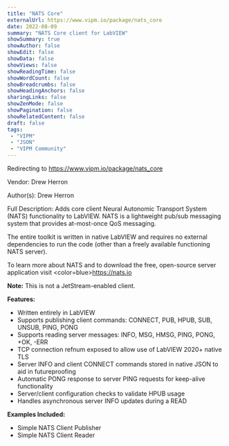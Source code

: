 ```yaml
---
title: "NATS Core"
externalUrl: https://www.vipm.io/package/nats_core
date: 2022-08-09
summary: "NATS Core client for LabVIEW"
showSummary: true
showAuthor: false
showEdit: false
showData: false
showViews: false
showReadingTime: false
showWordCount: false
showBreadcrumbs: false
showHeadingAnchors: false
sharingLinks: false
showZenMode: false
showPagination: false
showRelatedContent: false
draft: false
tags:
 - "VIPM"
 - "JSON"
 - "VIPM Community"
---
```


Redirecting to https://www.vipm.io/package/nats_core

Vendor: Drew Herron

Author(s): Drew Herron
 
Full Description:
Adds core client Neural Autonomic Transport System (NATS) functionality to LabVIEW. NATS is a lightweight pub/sub messaging system that provides at-most-once QoS messaging.

The entire toolkit is written in native LabVIEW and requires no external dependencies to run the code (other than a freely available functioning NATS server).

To learn more about NATS and to download the free, open-source server application visit <color=blue>https://nats.io</color>

**Note:** This is not a JetStream-enabled client.

**Features:**
  - Written entirely in LabVIEW
  - Supports publishing client commands: CONNECT, PUB, HPUB, SUB, UNSUB, PING, PONG
  - Supports reading server messages: INFO, MSG, HMSG, PING, PONG, +OK, -ERR
  - TCP connection refnum exposed to allow use of LabVIEW 2020+ native TLS
  - Server INFO and client CONNECT commands stored in native JSON to aid in futureproofing
  - Automatic PONG response to server PING requests for keep-alive functionality
  - Server/client configuration checks to validate HPUB usage
  - Handles asynchronous server INFO updates during a READ

**Examples Included:**
  - Simple NATS Client Publisher
  - Simple NATS Client Reader
